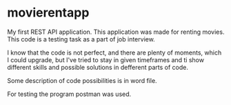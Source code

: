 # movierentapp
My first REST API application. This application was made for renting movies. This code is a testing task as a part of job interview.

I know that the code is not perfect, and there are plenty of moments, which I could upgrade, but I've tried to stay in given timeframes and ti show different skills and possible solutions in defferent parts of code. 

Some description of code possibilities is in word file.

For testing the program postman was used.
